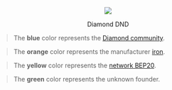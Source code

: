 <p align="center">
  <img src="https://diamonddnd.com/PWA/DND.png" />
</p>
<p align="center">Diamond DND</p>

>The **blue** color represents the [Diamond community](https://diamonddnd.com/).

>The **orange** color represents the manufacturer [iron](https://iron.finance/).

>The **yellow** color represents the [network BEP20](https://www.bnbchain.org/).

>The **green** color represents the unknown founder.<br>




